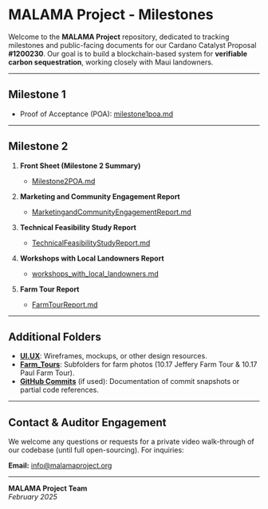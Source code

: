 # MALAMA Project - Milestones

Welcome to the **MALAMA Project** repository, dedicated to tracking milestones and public-facing documents for our Cardano Catalyst Proposal **#1200230**. Our goal is to build a blockchain-based system for **verifiable carbon sequestration**, working closely with Maui landowners.

---

## Milestone 1

- Proof of Acceptance (POA): [milestone1poa.md](./milestone1poa.md)

---

## Milestone 2

1. **Front Sheet (Milestone 2 Summary)**  
   - [Milestone2POA.md](./Milestone2POA.md)

2. **Marketing and Community Engagement Report**  
   - [MarketingandCommunityEngagementReport.md](./Marketing_Community_Engagement/MarketingandCommunityEngagementReport.md)

3. **Technical Feasibility Study Report**  
   - [TechnicalFeasibilityStudyReport.md](./Technical_Feasibility/TechnicalFeasibilityStudyReport.md)

4. **Workshops with Local Landowners Report**  
   - [workshops_with_local_landowners.md](./Workshops_with_Local_Landowners/workshops_with_local_landowners.md)

5. **Farm Tour Report**  
   - [FarmTourReport.md](./Farm_Tours/FarmTourReport.md)

---

## Additional Folders

- **[UI.UX](./UI.UX)**: Wireframes, mockups, or other design resources.  
- **[Farm_Tours](./Farm_Tours)**: Subfolders for farm photos (10.17 Jeffery Farm Tour & 10.17 Paul Farm Tour).  
- **[GitHub Commits](./GitHub%20Commits)** (if used): Documentation of commit snapshots or partial code references.  

---

## Contact & Auditor Engagement

We welcome any questions or requests for a private video walk-through of our codebase (until full open-sourcing). For inquiries:

**Email:** [info@malamaproject.org](mailto:info@malamaproject.org)

---

**MALAMA Project Team**  
*February 2025*

